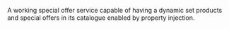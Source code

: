A working special offer service capable of having a dynamic set products and special offers in its catalogue enabled by property injection.